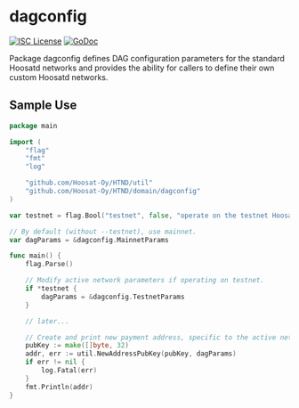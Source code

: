 dagconfig
========

[![ISC License](http://img.shields.io/badge/license-ISC-blue.svg)](https://choosealicense.com/licenses/isc/)
[![GoDoc](https://img.shields.io/badge/godoc-reference-blue.svg)](http://godoc.org/github.com/Hoosat-Oy/HTND/dagconfig)

Package dagconfig defines DAG configuration parameters for the standard
Hoosatd networks and provides the ability for callers to define their own custom
Hoosatd networks.

## Sample Use

```Go
package main

import (
	"flag"
	"fmt"
	"log"

	"github.com/Hoosat-Oy/HTND/util"
	"github.com/Hoosat-Oy/HTND/domain/dagconfig"
)

var testnet = flag.Bool("testnet", false, "operate on the testnet Hoosat network")

// By default (without --testnet), use mainnet.
var dagParams = &dagconfig.MainnetParams

func main() {
	flag.Parse()

	// Modify active network parameters if operating on testnet.
	if *testnet {
		dagParams = &dagconfig.TestnetParams
	}

	// later...

	// Create and print new payment address, specific to the active network.
	pubKey := make([]byte, 32)
	addr, err := util.NewAddressPubKey(pubKey, dagParams)
	if err != nil {
		log.Fatal(err)
	}
	fmt.Println(addr)
}
```
